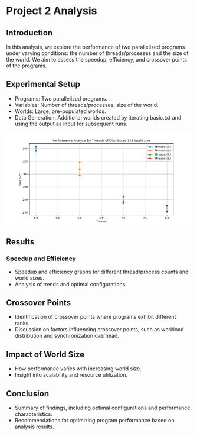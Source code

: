 # Project 2 Analysis

## Introduction  

In this analysis, we explore the performance of two parallelized programs under varying conditions: the number of threads/processes and the size of the world. We aim to assess the speedup, efficiency, and crossover points of the programs.

## Experimental Setup

* Programs: Two parallelized programs.
* Variables: Number of threads/processes, size of the world.
* Worlds: Large, pre-populated worlds.
* Data Generation: Additional worlds created by iterating basic.txt and using the output as input for subsequent runs.

![Distance_128_Threads_Plot](./Dist_128_threadsplot.png)

## Results
### Speedup and Efficiency

* Speedup and efficiency graphs for different thread/process counts and world sizes.
* Analysis of trends and optimal configurations.

## Crossover Points

* Identification of crossover points where programs exhibit different ranks.
* Discussion on factors influencing crossover points, such as workload distribution and synchronization overhead.

## Impact of World Size
* How performance varies with increasing world size.
* Insight into scalability and resource utilization.

## Conclusion

* Summary of findings, including optimal configurations and performance characteristics.
* Recommendations for optimizing program performance based on analysis results.

